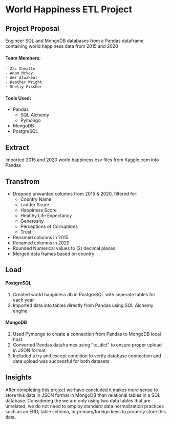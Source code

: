 # World Happiness ETL Project

## Project Proposal
Engineer SQL and MongoDB databases from a Pandas dataframe containing world happiness data from 2015 and 2020

  #### Team Members:
    - Zac Cheatle
    - Adam McVey
    - Amr Alwakeal 
    - Heather Wright
    - Shelly Fischer
  
  #### Tools Used:
  - Pandas
    - SQL Alchemy
    - Pymongo
  - MongoDB
  - PostgreSQL

## Extract
Imported 2015 and 2020 world happiness csv files from Kaggle.com into Pandas

## Transfrom
- Dropped unwanted columns from 2015 & 2020, filtered for:
  - Country Name
  - Ladder Score
  - Happiness Score
  - Healthy Life Expectancy
  - Generosity
  - Perceptions of Corruptions
  - Trust
- Renamed columns in 2015
- Renamed columns in 2020
- Rounded Numerical values to (2) decimal places
- Merged data frames based on country

## Load
#### PostgreSQL
  1. Created world happiness db in PostgreSQL with seperate tables for each year
  2. Imported data into tables directly from Pandas using SQL Alchemy engine
  
#### MongoDB
  1. Used Pymongo to create a connection from Pandas to MongoDB local host
  2. Converted Pandas dataframes using "to_dict" to ensure proper upload in JSON format
  3. Included a try and except condition to verify database connection and data upload was successful for both datasets

## Insights
After completing this project we have concluded it makes more sense to store this data in JSON format in MongoDB than relational tables in a SQL database. 
Considering the we are only using two data tables that are unrelated, we do not need to employ standard data normalization practices such as an ERD, table schema, 
or primary/foreign keys to properly store this data. 

